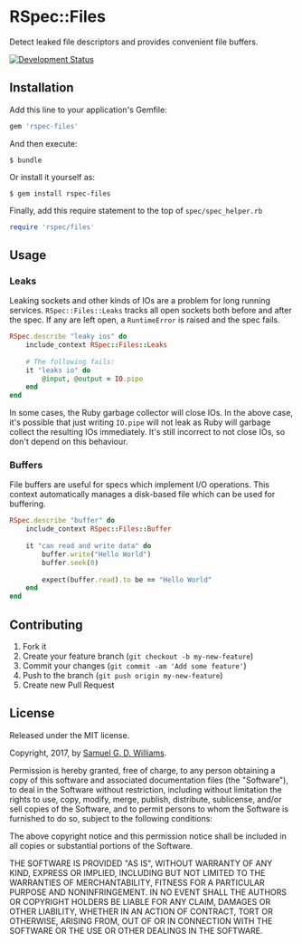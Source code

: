 # RSpec::Files

Detect leaked file descriptors and provides convenient file buffers.

[![Development Status](https://github.com/socketry/rspec-files/workflows/Development/badge.svg)](https://github.com/socketry/rspec-files/actions?workflow=Development)

## Installation

Add this line to your application's Gemfile:

``` ruby
gem 'rspec-files'
```

And then execute:

    $ bundle

Or install it yourself as:

    $ gem install rspec-files

Finally, add this require statement to the top of `spec/spec_helper.rb`

``` ruby
require 'rspec/files'
```

## Usage

### Leaks

Leaking sockets and other kinds of IOs are a problem for long running services. `RSpec::Files::Leaks` tracks all open sockets both before and after the spec. If any are left open, a `RuntimeError` is raised and the spec fails.

``` ruby
RSpec.describe "leaky ios" do
	include_context RSpec::Files::Leaks
	
	# The following fails:
	it "leaks io" do
		@input, @output = IO.pipe
	end
end
```

In some cases, the Ruby garbage collector will close IOs. In the above case, it's possible that just writing `IO.pipe` will not leak as Ruby will garbage collect the resulting IOs immediately. It's still incorrect to not close IOs, so don't depend on this behaviour.

### Buffers

File buffers are useful for specs which implement I/O operations. This context automatically manages a disk-based file which can be used for buffering.

``` ruby
RSpec.describe "buffer" do
	include_context RSpec::Files::Buffer
	
	it "can read and write data" do
		buffer.write("Hello World")
		buffer.seek(0)
		
		expect(buffer.read).to be == "Hello World"
	end
end
```

## Contributing

1.  Fork it
2.  Create your feature branch (`git checkout -b my-new-feature`)
3.  Commit your changes (`git commit -am 'Add some feature'`)
4.  Push to the branch (`git push origin my-new-feature`)
5.  Create new Pull Request

## License

Released under the MIT license.

Copyright, 2017, by [Samuel G. D. Williams](http://www.codeotaku.com/samuel-williams).

Permission is hereby granted, free of charge, to any person obtaining a copy
of this software and associated documentation files (the "Software"), to deal
in the Software without restriction, including without limitation the rights
to use, copy, modify, merge, publish, distribute, sublicense, and/or sell
copies of the Software, and to permit persons to whom the Software is
furnished to do so, subject to the following conditions:

The above copyright notice and this permission notice shall be included in
all copies or substantial portions of the Software.

THE SOFTWARE IS PROVIDED "AS IS", WITHOUT WARRANTY OF ANY KIND, EXPRESS OR
IMPLIED, INCLUDING BUT NOT LIMITED TO THE WARRANTIES OF MERCHANTABILITY,
FITNESS FOR A PARTICULAR PURPOSE AND NONINFRINGEMENT. IN NO EVENT SHALL THE
AUTHORS OR COPYRIGHT HOLDERS BE LIABLE FOR ANY CLAIM, DAMAGES OR OTHER
LIABILITY, WHETHER IN AN ACTION OF CONTRACT, TORT OR OTHERWISE, ARISING FROM,
OUT OF OR IN CONNECTION WITH THE SOFTWARE OR THE USE OR OTHER DEALINGS IN
THE SOFTWARE.
